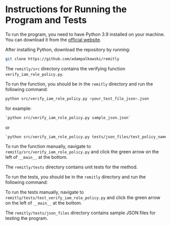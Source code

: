 # Instructions for Running the Program and Tests


To run the program, you need to have Python 3.9 installed on your machine. You can download it from the [official website](https://www.python.org/downloads/).

After installing Python, download the repository by running:

```bash
git clone https://github.com/adampalkowski/remitly
```

The `remitly/src` directory contains the verifying function `verify_iam_role_policy.py`.

To run the function, you should be in the `remitly` directory and run the following command:

```bash
python src/verify_iam_role_policy.py <your_test_file_json>.json
```
for example:
```bash
`python src/verify_iam_role_policy.py sample_json.json`
```
or 
```bash
`python src/verify_iam_role_policy.py tests/json_files/test_policy_name_exceeding_maximum_length.json`
```

To run the function manually, navigate to `remitly/src/verify_iam_role_policy.py` and click the green arrow on the left of `__main__` at the bottom.

The `remitly/tests` directory contains unit tests for the method. 

To run the tests, you should be in the `remitly` directory and run the following command:



To run the tests manually, navigate to `remitly/tests/test_verify_iam_role_policy.py` and click the green arrow on the left of `__main__` at the bottom.

The `remitly/tests/json_files` directory contains sample JSON files for testing the program.

